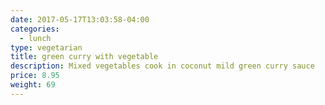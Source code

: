 ```yaml
---
date: 2017-05-17T13:03:58-04:00
categories:
  - lunch
type: vegetarian
title: green curry with vegetable
description: Mixed vegetables cook in coconut mild green curry sauce
price: 8.95
weight: 69
---
```

